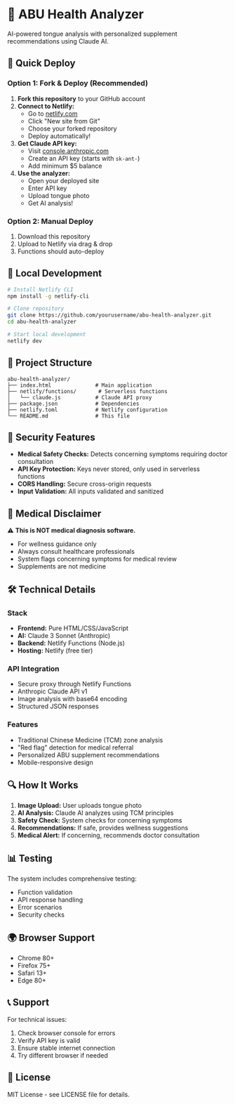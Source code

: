# 🔬 ABU Health Analyzer

AI-powered tongue analysis with personalized supplement recommendations using Claude AI.

## 🚀 Quick Deploy

### Option 1: Fork & Deploy (Recommended)
1. **Fork this repository** to your GitHub account
2. **Connect to Netlify:**
   - Go to [netlify.com](https://netlify.com)
   - Click "New site from Git"
   - Choose your forked repository
   - Deploy automatically!
3. **Get Claude API key:**
   - Visit [console.anthropic.com](https://console.anthropic.com)
   - Create an API key (starts with `sk-ant-`)
   - Add minimum $5 balance
4. **Use the analyzer:**
   - Open your deployed site
   - Enter API key
   - Upload tongue photo
   - Get AI analysis!

### Option 2: Manual Deploy
1. Download this repository
2. Upload to Netlify via drag & drop
3. Functions should auto-deploy

## 🔧 Local Development

```bash
# Install Netlify CLI
npm install -g netlify-cli

# Clone repository
git clone https://github.com/yourusername/abu-health-analyzer.git
cd abu-health-analyzer

# Start local development
netlify dev
```

## 📁 Project Structure

```
abu-health-analyzer/
├── index.html              # Main application
├── netlify/functions/       # Serverless functions
│   └── claude.js           # Claude API proxy
├── package.json            # Dependencies
├── netlify.toml            # Netlify configuration
└── README.md               # This file
```

## 🔐 Security Features

- **Medical Safety Checks:** Detects concerning symptoms requiring doctor consultation
- **API Key Protection:** Keys never stored, only used in serverless functions
- **CORS Handling:** Secure cross-origin requests
- **Input Validation:** All inputs validated and sanitized

## 🏥 Medical Disclaimer

⚠️ **This is NOT medical diagnosis software.**

- For wellness guidance only
- Always consult healthcare professionals
- System flags concerning symptoms for medical review
- Supplements are not medicine

## 🛠️ Technical Details

### Stack
- **Frontend:** Pure HTML/CSS/JavaScript
- **AI:** Claude 3 Sonnet (Anthropic)
- **Backend:** Netlify Functions (Node.js)
- **Hosting:** Netlify (free tier)

### API Integration
- Secure proxy through Netlify Functions
- Anthropic Claude API v1
- Image analysis with base64 encoding
- Structured JSON responses

### Features
- Traditional Chinese Medicine (TCM) zone analysis
- "Red flag" detection for medical referral
- Personalized ABU supplement recommendations
- Mobile-responsive design

## 🔍 How It Works

1. **Image Upload:** User uploads tongue photo
2. **AI Analysis:** Claude AI analyzes using TCM principles
3. **Safety Check:** System checks for concerning symptoms
4. **Recommendations:** If safe, provides wellness suggestions
5. **Medical Alert:** If concerning, recommends doctor consultation

## 📊 Testing

The system includes comprehensive testing:
- Function validation
- API response handling
- Error scenarios
- Security checks

## 🌍 Browser Support

- Chrome 80+
- Firefox 75+
- Safari 13+
- Edge 80+

## 📞 Support

For technical issues:
1. Check browser console for errors
2. Verify API key is valid
3. Ensure stable internet connection
4. Try different browser if needed

## 📄 License

MIT License - see LICENSE file for details.